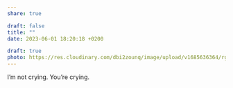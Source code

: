 ```yaml
---
share: true

draft: false
title: ""
date: 2023-06-01 18:20:18 +0200

draft: true
photo: https://res.cloudinary.com/dbi2zounq/image/upload/v1685636364/rgyvkuu1hjfdrzsjwp8k.jpg
---
```


I’m not crying. You’re crying.
